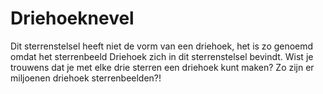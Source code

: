 # Driehoeknevel

Dit sterrenstelsel heeft niet de vorm van een driehoek, het is zo genoemd omdat
het sterrenbeeld Driehoek zich in dit sterrenstelsel bevindt. Wist je trouwens
dat je met elke drie sterren een driehoek kunt maken? Zo zijn er miljoenen
driehoek sterrenbeelden?!
